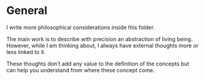 # General

I write more philosophical considerations inside this folder.

The main work is to describe with precision an abstraction of living being. However, while I am thinking about, I always have external thoughts more or less linked to it.

These thoughts don't add any value to the definition of the concepts but can help you understand from where these concept come.
